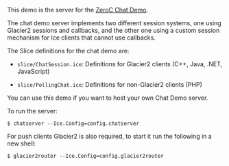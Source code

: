 This demo is the server for the [ZeroC Chat Demo](https://doc.zeroc.com/display/Doc/Chat+Demo).

The chat demo server implements two different session systems, one
using Glacier2 sessions and callbacks, and the other one using a
custom session mechanism for Ice clients that cannot use callbacks.

The Slice definitions for the chat demo are:

- `slice/ChatSession.ice`: Definitions for Glacier2 clients (C++, Java, .NET, JavaScript)

- `slice/PollingChat.ice`: Definitions for non-Glacier2 clients (PHP)

You can use this demo if you want to host your own Chat Demo server.

To run the server:

    $ chatserver --Ice.Config=config.chatserver

For push clients Glacier2 is also required, to start it run the following in a 
new shell:

    $ glacier2router --Ice.Config=config.glacier2router
